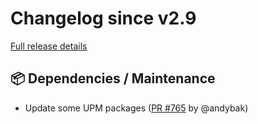 # Changelog since v2.9

[Full release details](https://github.com/icosa-foundation/open-brush/compare/v2.9...dc73c2ef1cc0e79f8b470f53e7dd1777b0359edd)

## 📦 Dependencies / Maintenance

- Update some UPM packages ([PR #765](https://github.com/icosa-foundation/open-brush/pull/765) by @andybak)





